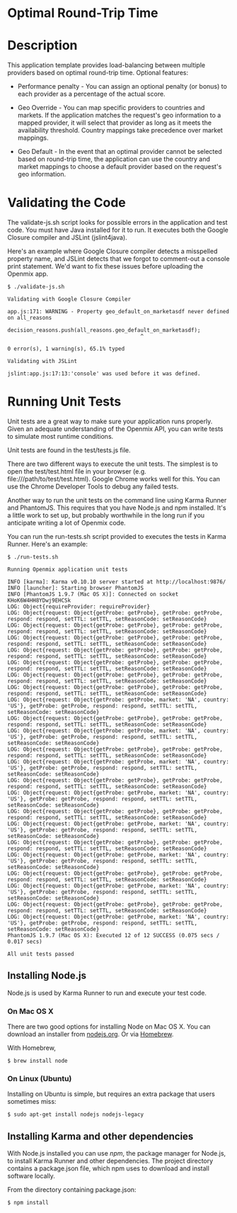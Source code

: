 Optimal Round-Trip Time
=======================

# Description

This application template provides load-balancing between multiple providers
based on optimal round-trip time.  Optional features:

* Performance penalty - You can assign an optional penalty (or bonus) to each
  provider as a percentage of the actual score.

* Geo Override - You can map specific providers to countries and markets.  If
  the application matches the request's geo information to a mapped provider, it
  will select that provider as long as it meets the availability threshold.
  Country mappings take precedence over market mappings.

* Geo Default - In the event that an optimal provider cannot be selected based
  on round-trip time, the application can use the country and market mappings to
  choose a default provider based on the request's geo information.

# Validating the Code

The validate-js.sh script looks for possible errors in the application and test
code.  You must have Java installed for it to run.  It executes both the Google
Closure compiler and JSLint (jslint4java).

Here's an example where Google Closure compiler detects a misspelled property
name, and JSLint detects that we forgot to comment-out a console print
statement.  We'd want to fix these issues before uploading the Openmix app.

    $ ./validate-js.sh

    Validating with Google Closure Compiler

    app.js:171: WARNING - Property geo_default_on_marketasdf never defined on all_reasons
                        decision_reasons.push(all_reasons.geo_default_on_marketasdf);
                                              ^

    0 error(s), 1 warning(s), 65.1% typed

    Validating with JSLint

    jslint:app.js:17:13:'console' was used before it was defined.

# Running Unit Tests

Unit tests are a great way to make sure your application runs properly.  Given
an adequate understanding of the Openmix API, you can write tests to simulate
most runtime conditions.

Unit tests are found in the test/tests.js file.

There are two different ways to execute the unit tests.  The simplest is to open
the test/test.html file in your browser (e.g. file:///path/to/test/test.html).
Google Chrome works well for this.  You can use the Chrome Developer Tools to
debug any failed tests.

Another way to run the unit tests on the command line using Karma Runner and
PhantomJS.  This requires that you have Node.js and npm installed.  It's a
little work to set up, but probably worthwhile in the long run if you anticipate
writing a lot of Openmix code.

You can run the run-tests.sh script provided to executes the tests in Karma
Runner.  Here's an example:

    $ ./run-tests.sh

    Running Openmix application unit tests

    INFO [karma]: Karma v0.10.10 server started at http://localhost:9876/
    INFO [launcher]: Starting browser PhantomJS
    INFO [PhantomJS 1.9.7 (Mac OS X)]: Connected on socket KHoK6W4HH8YDwj9EHCSk
    LOG: Object{requireProvider: requireProvider}
    LOG: Object{request: Object{getProbe: getProbe}, getProbe: getProbe, respond: respond, setTTL: setTTL, setReasonCode: setReasonCode}
    LOG: Object{request: Object{getProbe: getProbe}, getProbe: getProbe, respond: respond, setTTL: setTTL, setReasonCode: setReasonCode}
    LOG: Object{request: Object{getProbe: getProbe}, getProbe: getProbe, respond: respond, setTTL: setTTL, setReasonCode: setReasonCode}
    LOG: Object{request: Object{getProbe: getProbe}, getProbe: getProbe, respond: respond, setTTL: setTTL, setReasonCode: setReasonCode}
    LOG: Object{request: Object{getProbe: getProbe}, getProbe: getProbe, respond: respond, setTTL: setTTL, setReasonCode: setReasonCode}
    LOG: Object{request: Object{getProbe: getProbe}, getProbe: getProbe, respond: respond, setTTL: setTTL, setReasonCode: setReasonCode}
    LOG: Object{request: Object{getProbe: getProbe}, getProbe: getProbe, respond: respond, setTTL: setTTL, setReasonCode: setReasonCode}
    LOG: Object{request: Object{getProbe: getProbe, market: 'NA', country: 'US'}, getProbe: getProbe, respond: respond, setTTL: setTTL, setReasonCode: setReasonCode}
    LOG: Object{request: Object{getProbe: getProbe}, getProbe: getProbe, respond: respond, setTTL: setTTL, setReasonCode: setReasonCode}
    LOG: Object{request: Object{getProbe: getProbe, market: 'NA', country: 'US'}, getProbe: getProbe, respond: respond, setTTL: setTTL, setReasonCode: setReasonCode}
    LOG: Object{request: Object{getProbe: getProbe}, getProbe: getProbe, respond: respond, setTTL: setTTL, setReasonCode: setReasonCode}
    LOG: Object{request: Object{getProbe: getProbe, market: 'NA', country: 'US'}, getProbe: getProbe, respond: respond, setTTL: setTTL, setReasonCode: setReasonCode}
    LOG: Object{request: Object{getProbe: getProbe}, getProbe: getProbe, respond: respond, setTTL: setTTL, setReasonCode: setReasonCode}
    LOG: Object{request: Object{getProbe: getProbe, market: 'NA', country: 'US'}, getProbe: getProbe, respond: respond, setTTL: setTTL, setReasonCode: setReasonCode}
    LOG: Object{request: Object{getProbe: getProbe}, getProbe: getProbe, respond: respond, setTTL: setTTL, setReasonCode: setReasonCode}
    LOG: Object{request: Object{getProbe: getProbe, market: 'NA', country: 'US'}, getProbe: getProbe, respond: respond, setTTL: setTTL, setReasonCode: setReasonCode}
    LOG: Object{request: Object{getProbe: getProbe}, getProbe: getProbe, respond: respond, setTTL: setTTL, setReasonCode: setReasonCode}
    LOG: Object{request: Object{getProbe: getProbe, market: 'NA', country: 'US'}, getProbe: getProbe, respond: respond, setTTL: setTTL, setReasonCode: setReasonCode}
    LOG: Object{request: Object{getProbe: getProbe}, getProbe: getProbe, respond: respond, setTTL: setTTL, setReasonCode: setReasonCode}
    LOG: Object{request: Object{getProbe: getProbe, market: 'NA', country: 'US'}, getProbe: getProbe, respond: respond, setTTL: setTTL, setReasonCode: setReasonCode}
    LOG: Object{request: Object{getProbe: getProbe}, getProbe: getProbe, respond: respond, setTTL: setTTL, setReasonCode: setReasonCode}
    LOG: Object{request: Object{getProbe: getProbe, market: 'NA', country: 'US'}, getProbe: getProbe, respond: respond, setTTL: setTTL, setReasonCode: setReasonCode}
    PhantomJS 1.9.7 (Mac OS X): Executed 12 of 12 SUCCESS (0.075 secs / 0.017 secs)

    All unit tests passed

## Installing Node.js

Node.js is used by Karma Runner to run and execute your test code.

### On Mac OS X

There are two good options for installing Node on Mac OS X.  You can download
an installer from [nodejs.org](http://nodejs.org/download/).  Or via
[Homebrew](https://github.com/Homebrew/homebrew/blob/master/README.md).

With Homebrew,

    $ brew install node

### On Linux (Ubuntu)

Installing on Ubuntu is simple, but requires an extra package that users
sometimes miss:

    $ sudo apt-get install nodejs nodejs-legacy

## Installing Karma and other dependencies

With Node.js installed you can use *npm*, the package manager for Node.js, to
install Karma Runner and other dependencies.  The project directory contains a
package.json file, which npm uses to download and install software locally.

From the directory containing package.json:

    $ npm install
